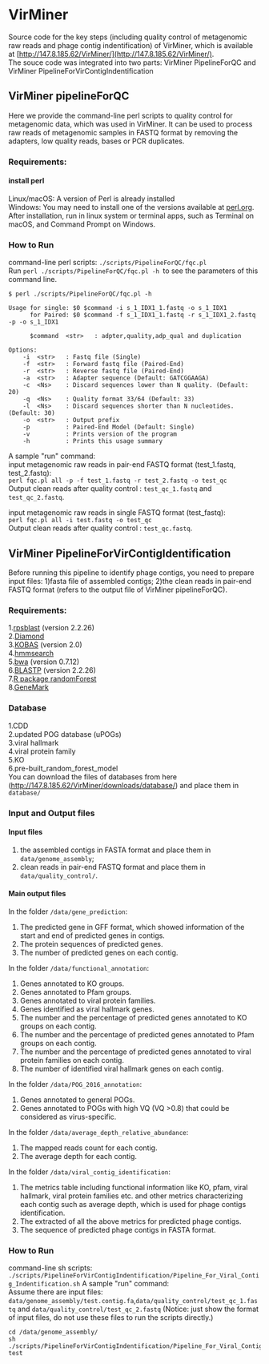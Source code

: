 # VirMiner
Source code for the key steps (including quality control of metagenomic raw reads and phage contig indentification) of VirMiner, which is available at [http://147.8.185.62/VirMiner/](http://147.8.185.62/VirMiner/).  
The souce code was integrated into two parts: VirMiner PipelineForQC and VirMiner PipelineForVirContigIndentification

## VirMiner pipelineForQC
Here we provide the command-line perl scripts to quality control for metagenomic data, which was used in VirMiner. It can be used to process raw reads of metagenomic samples in FASTQ format by removing the adapters, low quality reads, bases or PCR duplicates.

### Requirements:
#### install perl  
Linux/macOS: A version of Perl is already installed  
Windows: You may need to install one of the versions available at [perl.org](http://www.perl.org/get.html).  
After installation, run in linux system or terminal apps, such as Terminal on macOS, and Command Prompt on Windows.  

### How to Run
command-line perl scripts: `./scripts/PipelineForQC/fqc.pl`  
Run `perl ./scripts/PipelineForQC/fqc.pl -h `to see the parameters of this command line. 

```
$ perl ./scripts/PipelineForQC/fqc.pl -h

Usage for single: $0 $command -i s_1_IDX1_1.fastq -o s_1_IDX1
      for Paired: $0 $command -f s_1_IDX1_1.fastq -r s_1_IDX1_2.fastq -p -o s_1_IDX1

      $command	<str>	: adpter,quality,adp_qual and duplication

Options:
	-i	<str>	: Fastq file (Single)
	-f	<str>	: Forward fastq file (Paired-End)
	-r	<str>	: Reverse fastq file (Paired-End)
	-a	<str>	: Adapter sequence (Default: GATCGGAAGA)
	-c	<Ns>	: Discard sequences lower than N quality. (Default: 20)
	-q	<Ns>	: Quality format 33/64 (Default: 33)
	-l	<Ns>	: Discard sequences shorter than N nucleotides. (Default: 30)
	-o	<str>	: Output prefix
	-p       	: Paired-End Model (Default: Single)
	-v       	: Prints version of the program
	-h       	: Prints this usage summary
```

A sample "run" command:  
input metagenomic raw reads in pair-end FASTQ format (test_1.fastq, test_2.fastq):  
`perl fqc.pl all -p -f test_1.fastq -r test_2.fastq -o test_qc`  
Output clean reads after quality control : `test_qc_1.fastq` and `test_qc_2.fastq`.  

input metagenomic raw reads in single FASTQ format (test_fastq):  
`perl fqc.pl all -i test.fastq -o test_qc`  
Output clean reads after quality control : `test_qc.fastq`.  

## VirMiner PipelineForVirContigIdentification
Before running this pipeline to identify phage contigs, you need to prepare input files: 1)fasta file of assembled contigs; 2)the clean reads in pair-end FASTQ format (refers to the output file of VirMiner pipelineForQC).
 

### Requirements:  
1.[rpsblast](http://nebc.nox.ac.uk/bioinformatics/docs/rpsblast.html) (version 2.2.26)  
2.[Diamond](http://ab.inf.uni-tuebingen.de/software/diamond/)  
3.[KOBAS](http://kobas.cbi.pku.edu.cn/) (version 2.0)  
4.[hmmsearch](http://hmmer.org/)  
5.[bwa](http://bio-bwa.sourceforge.net/) (version 0.7.12)  
6.[BLASTP](https://blast.ncbi.nlm.nih.gov/Blast.cgi?CMD=Web&PAGE_TYPE=BlastDocs&DOC_TYPE=Download) (version 2.2.26)  
7.[R package randomForest](https://cran.r-project.org/web/packages/randomForest/index.html)  
8.[GeneMark](http://exon.gatech.edu/GeneMark/license_download.cgi)


### Database
1.CDD  
2.updated POG database (uPOGs)  
3.viral hallmark  
4.viral protein family  
5.KO  
6.pre-built_random_forest_model  
You can download the files of databases from here (http://147.8.185.62/VirMiner/downloads/database/) and place them in `database/` 

### Input and Output files  
#### Input files  
1) the assembled contigs in FASTA format and place them in `data/genome_assembly`;  
2) clean reads in pair-end FASTQ format and place them in `data/quality_control/`.  
#### Main output files  
In the folder `/data/gene_prediction`:  
1) The predicted gene in GFF format, which showed information of the start and end of predicted genes in contigs.  
2) The protein sequences of predicted genes.  
3) The number of predicted genes on each contig.  

In the folder `/data/functional_annotation`:  
1) Genes annotated to KO groups.  
2) Genes annotated to Pfam groups.  
3) Genes annotated to viral protein families.  
4) Genes identified as viral hallmark genes.  
5) The number and the percentage of predicted genes annotated to KO groups on each contig.  
6) The number and the percentage of predicted genes annotated to Pfam groups on each contig.  
7) The number and the percentage of predicted genes annotated to viral protein families on each contig.  
8) The number of identified viral hallmark genes on each contig.  

In the folder `/data/POG_2016_annotation`:  
1) Genes annotated to general POGs.  
2) Genes annotated to POGs with high VQ (VQ >0.8) that could be considered as virus-specific.  

In the folder `/data/average_depth_relative_abundance`:  
1) The mapped reads count for each contig.  
2) The average depth for each contig.  

In the folder `/data/viral_contig_identification`:  
1) The metrics table including functional information like KO, pfam, viral hallmark, viral protein families etc. and other metrics characterizing each contig such as average depth, which is used for phage contigs identification.  
2) The extracted of all the above metrics for predicted phage contigs.  
3) The sequence of predicted phage contigs in FASTA format. 
 

### How to Run
command-line sh scripts: `./scripts/PipelineForVirContigIndentification/Pipeline_For_Viral_Contig_Indentification.sh`
A sample "run" command:  
Assume there are input files: `data/genome_assembly/test.contig.fa`,`data/quality_control/test_qc_1.fastq` and  `data/quality_control/test_qc_2.fastq` (Notice: just show the format of input files, do not use these files to run the scripts directly.)
```
cd /data/genome_assembly/
sh ./scripts/PipelineForVirContigIndentification/Pipeline_For_Viral_Contig_Indentification.sh test
```


 
